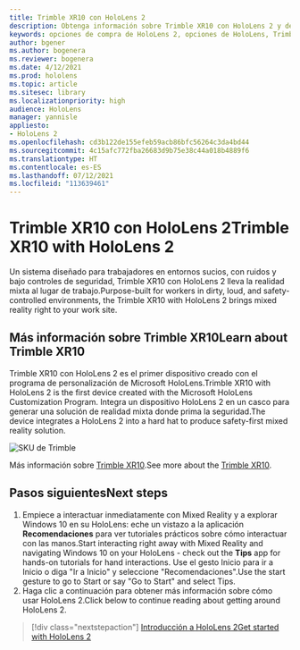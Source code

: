 ```yaml
---
title: Trimble XR10 con HoloLens 2
description: Obtenga información sobre Trimble XR10 con HoloLens 2 y descubra qué hacer después de obtener su propio dispositivo.
keywords: opciones de compra de HoloLens 2, opciones de HoloLens, Trimble XR10
author: bgener
ms.author: bogenera
ms.reviewer: bogenera
ms.date: 4/12/2021
ms.prod: hololens
ms.topic: article
ms.sitesec: library
ms.localizationpriority: high
audience: HoloLens
manager: yannisle
appliesto:
- HoloLens 2
ms.openlocfilehash: cd3b122de155efeb59acb86bfc56264c3da4bd44
ms.sourcegitcommit: 4c15afc772fba26683d9b75e38c44a018b4889f6
ms.translationtype: HT
ms.contentlocale: es-ES
ms.lasthandoff: 07/12/2021
ms.locfileid: "113639461"
---
```

# <a name="trimble-xr10-with-hololens-2"></a><span data-ttu-id="a3084-104">Trimble XR10 con HoloLens 2</span><span class="sxs-lookup"><span data-stu-id="a3084-104">Trimble XR10 with HoloLens 2</span></span>

<span data-ttu-id="a3084-105">Un sistema diseñado para trabajadores en entornos sucios, con ruidos y bajo controles de seguridad, Trimble XR10 con HoloLens 2 lleva la realidad mixta al lugar de trabajo.</span><span class="sxs-lookup"><span data-stu-id="a3084-105">Purpose-built for workers in dirty, loud, and safety-controlled environments, the Trimble XR10 with HoloLens 2 brings mixed reality right to your work site.</span></span>

## <a name="learn-about-trimble-xr10"></a><span data-ttu-id="a3084-106">Más información sobre Trimble XR10</span><span class="sxs-lookup"><span data-stu-id="a3084-106">Learn about Trimble XR10</span></span>

<span data-ttu-id="a3084-107">Trimble XR10 con HoloLens 2 es el primer dispositivo creado con el programa de personalización de Microsoft HoloLens.</span><span class="sxs-lookup"><span data-stu-id="a3084-107">Trimble XR10 with HoloLens 2 is the first device created with the Microsoft HoloLens Customization Program.</span></span> <span data-ttu-id="a3084-108">Integra un dispositivo HoloLens 2 en un casco para generar una solución de realidad mixta donde prima la seguridad.</span><span class="sxs-lookup"><span data-stu-id="a3084-108">The device integrates a HoloLens 2 into a hard hat to produce safety-first mixed reality solution.</span></span>

![SKU de Trimble](./images/trimble-ed.png)

<span data-ttu-id="a3084-110">Más información sobre [Trimble XR10](https://fieldtech.trimble.com/en/product/trimble-xr10-with-hololens-2).</span><span class="sxs-lookup"><span data-stu-id="a3084-110">See more about the [Trimble XR10](https://fieldtech.trimble.com/en/product/trimble-xr10-with-hololens-2).</span></span>

## <a name="next-steps"></a><span data-ttu-id="a3084-111">Pasos siguientes</span><span class="sxs-lookup"><span data-stu-id="a3084-111">Next steps</span></span>

1. <span data-ttu-id="a3084-112">Empiece a interactuar inmediatamente con Mixed Reality y a explorar Windows 10 en su HoloLens: eche un vistazo a la aplicación **Recomendaciones** para ver tutoriales prácticos sobre cómo interactuar con las manos.</span><span class="sxs-lookup"><span data-stu-id="a3084-112">Start interacting right away with Mixed Reality and navigating Windows 10 on your HoloLens - check out the **Tips** app for hands-on tutorials for hand interactions.</span></span> <span data-ttu-id="a3084-113">Use el gesto Inicio para ir a Inicio o diga "Ir a Inicio" y seleccione "Recomendaciones".</span><span class="sxs-lookup"><span data-stu-id="a3084-113">Use the start gesture to go to Start or say "Go to Start" and select Tips.</span></span>
1. <span data-ttu-id="a3084-114">Haga clic a continuación para obtener más información sobre cómo usar HoloLens 2.</span><span class="sxs-lookup"><span data-stu-id="a3084-114">Click below to continue reading about getting around HoloLens 2.</span></span>

> [!div class="nextstepaction"]
> [<span data-ttu-id="a3084-115">Introducción a HoloLens 2</span><span class="sxs-lookup"><span data-stu-id="a3084-115">Get started with HoloLens 2</span></span>](hololens2-basic-usage.md)